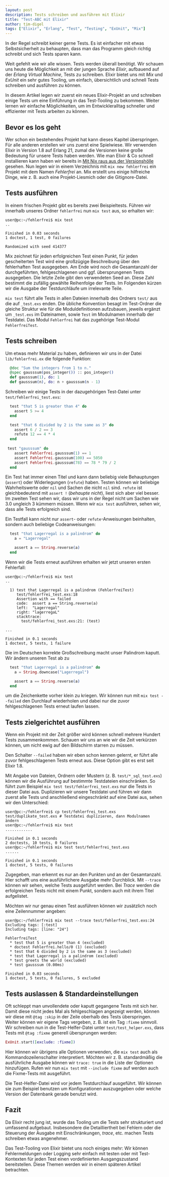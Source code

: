 ```yaml
---
layout: post
description: Tests schreiben und ausführen mit Elixir
title: "Test-ABC mit Elixir"
author: tim-digel
tags: ["Elixir", "Erlang", "Test", "Testing", "ExUnit", "Mix"]
---
```


In der Regel schreibt keiner gerne Tests. Es ist einfacher mit etwas Selbstsicherheit zu behaupten, dass man das Programm gleich richtig schreibt und sich Tests sparen kann.  

Weit gefehlt wie wir alle wissen. Tests werden überall benötigt. Wir schauen uns heute die Möglichkeit an mit der jungen Sprache _Elixir_, aufbauend auf der _Erlang Virtual Machine_, Tests zu schreiben. Elixir bietet uns mit _Mix_ und _ExUnit_ ein sehr gutes Tooling, um einfach, übersichtlich und schnell Tests schreiben und ausführen zu können.  

In diesem Artikel legen wir zuerst ein neues Elixir-Projekt an und schreiben einige Tests um eine Einführung in das Test-Tooling zu bekommen. Weiter lernen wir einfache Möglichkeiten, um im Entwickleralltag schneller und effizienter mit Tests arbeiten zu können.
<!-- more start -->

## Bevor es los geht

Wer schon ein bestehendes Projekt hat kann dieses Kapitel überspringen. Für alle anderen erstellen wir uns zuerst eine Spielwiese. Wir verwenden Elixir in Version 1.8 auf Erlang 21, zumal die Versionen keine große Bedeutung für unsere Tests haben werden. Wie man Elixir & Co schnell installieren kann haben wir bereits in [Mit Nix raus aus der Versionshölle](https://funktionale-programmierung.de/2018/02/19/nix.html) gesehen.
Nun legen wir in einem Verzeichnis mit `mix new fehlerfrei` ein Projekt mit dem Namen _Fehlerfrei_ an. Mix erstellt uns einige hilfreiche Dinge, wie z. B. auch eine Projekt-Liesmich oder die Gitignore-Datei.

## Tests ausführen

In einem frischen Projekt gibt es bereits zwei Beispieltests. Führen wir innerhalb unseres Ordner `fehlerfrei` nun `mix test` aus, so erhalten wir:
```console
user@pc:~/fehlerfrei$ mix test
..

Finished in 0.03 seconds
1 doctest, 1 test, 0 failures

Randomized with seed 414377
```
Mix zeichnet für jeden erfolgreichen Test einen Punkt, für jeden gescheiterten Test wird eine großzügige Beschreibung über den fehlerhaften Test ausgegeben. Am Ende wird noch die Gesamtanzahl der durchgeführten, fehlgeschlagenen und ggf. übersprungenen Tests ausgegeben. Die letzte Zeile gibt den verwendeten Seed an. Diese Zahl bestimmt die zufällig gewählte Reihenfolge der Tests. Im Folgenden kürzen wir die Ausgabe der Testdurchläufe um irrelevante Teile.  

`mix test` führt alle Tests in allen Dateien innerhalb des Ordners `test/` aus die auf `_test.exs` enden. Die übliche Konvention besagt im Test-Ordner die gleiche Struktur wie für die Moduldefinitionen aufzubauen, jeweils ergänzt um `_test.exs` im Dateinamen, sowie `Test` im Modulnamen innerhalb der Testdatei. Das Modul `Fehlerfrei` hat das zugehörige Test-Modul `FehlerfreiTest`.

## Tests schreiben

Um etwas mehr Material zu haben, definieren wir uns in der Datei `lib/fehlerfrei.ex` die folgende Funktion:
```elixir
  @doc "Sum the integers from 1 to n."
  @spec gausssum(pos_integer()) :: pos_integer()
  def gausssum(1), do: 1
  def gausssum(n), do: n + gausssum(n - 1)
```

Schreiben wir einige Tests in der dazugehörigen Test-Datei unter `test/fehlerfrei_test.exs`:
```elixir
  test "that 5 is greater than 4" do
    assert 5 >= 4
  end

  test "that 6 divided by 2 is the same as 3" do
    assert 6 / 2 == 3
    refute 12 == 4 * 4
  end
  
 test "gausssum" do
    assert Fehlerfrei.gausssum(1) == 1
    assert Fehlerfrei.gausssum(100) == 5050
    assert Fehlerfrei.gausssum(78) == 78 * 79 / 2
  end
```
Ein Test hat immer einen Titel und kann dann beliebig viele Behauptungen (`assert`) oder Widerlegungen (`refute`) haben. 
Testen können wir beliebige Wahrheitswerte oder `nil` und Sachen die nicht `nil` sind. `refute` ist gleichbedeutend mit `assert !` (_behaupte nicht_), liest sich aber viel besser. Im zweiten Test sehen wir, dass wir uns in der Regel nicht um Sachen wie 3.0 ungleich 3 kümmern müssen. Wenn wir `mix test` ausführen, sehen wir, dass alle Tests erfolgreich sind.  

Ein Testfall kann nicht nur `assert`- oder `refute`-Anweisungen beinhalten, sondern auch beliebige Codeanweisungen:
```elixir
  test "that Lagerregal is a palindrom" do
    a = "Lagerregal"

    assert a == String.reverse(a)
  end
```
Wenn wir die Tests erneut ausführen erhalten wir jetzt unseren ersten Fehlerfall:
```console
user@pc:~/fehlerfrei$ mix test
..

  1) test that Lagerregal is a palindrom (FehlerfreiTest)
     test/fehlerfrei_test.exs:18
     Assertion with == failed
     code:  assert a == String.reverse(a)
     left:  "Lagerregal"
     right: "lagerregaL"
     stacktrace:
       test/fehlerfrei_test.exs:21: (test)

...

Finished in 0.1 seconds
1 doctest, 5 tests, 1 failure
```
Die im Deutschen korrekte Großschreibung macht unser Palindrom kaputt. Wir ändern unseren Test ab zu
```elixir
  test "that Lagerregal is a palindrom" do
    a = String.downcase("Lagerregal")

    assert a == String.reverse(a)
  end
```
um die Zeichenkette vorher klein zu kriegen. Wir können nun mit `mix test --failed` den Durchlauf wiederholen und dabei nur die zuvor fehlgeschlagenen Tests erneut laufen lassen.

## Tests zielgerichtet ausführen

Wenn ein Projekt mit der Zeit größer wird können schnell mehrere Hundert Tests zusammenkommen. Schauen wir uns an wie wir die Zeit verkürzen können, um nicht ewig auf den Bildschirm starren zu müssen.  

Den Schalter `--failed` haben wir eben schon kennen gelernt, er führt alle zuvor fehlgeschlagenen Tests erneut aus. Diese Option gibt es erst seit Elixir 1.8.  

Mit Angabe von Dateien, Ordnern oder Mustern (z. B. `test/*_sql_test.exs`) können wir die Ausführung auf bestimmte Testdateien einschränken. So führt zum Beispiel `mix test test/fehlerfrei_test.exs` nur die Tests in dieser Datei aus. Duplizieren wir unsere Testdatei und führen wir dann zuerst alle Tests und anschließend eingeschränkt auf eine Datei aus, sehen wir den Unterschied:
```console
user@pc:~/fehlerfrei$ cp test/fehlerfrei_test.exs test/duplikate_test.exs # Testdatei duplizieren, dann Modulnamen ändern
user@pc:~/fehlerfrei$ mix test
............

Finished in 0.1 seconds
2 doctests, 10 tests, 0 failures
user@pc:~/fehlerfrei$ mix test test/fehlerfrei_test.exs
......

Finished in 0.1 seconds
1 doctest, 5 tests, 0 failures
```
Zugegeben, man erkennt es nur an den Punkten und an der Gesamtanzahl. Hier schafft uns eine ausführlichere Ausgabe mehr Durchblick. Mit `--trace` können wir sehen, welche Tests ausgeführt werden. Bei _Trace_ werden die erfolgreichen Tests nicht mit einem Punkt, sondern auch mit ihrem Titel aufgelistet.  

Möchten wir nur genau einen Test ausführen können wir zusätzlich noch eine Zeilennummer angeben:
```console
user@pc:~/fehlerfrei$ mix test --trace test/fehlerfrei_test.exs:24 
Excluding tags: [:test]
Including tags: [line: "24"]

FehlerfreiTest
  * test that 5 is greater than 4 (excluded)
  * doctest Fehlerfrei.hello/0 (1) (excluded)
  * test that 6 divided by 2 is the same as 3 (excluded)
  * test that Lagerregal is a palindrom (excluded)
  * test greets the world (excluded)
  * test gausssum (0.00ms)

Finished in 0.03 seconds
1 doctest, 5 tests, 0 failures, 5 excluded
```

## Tests auslassen & Standardeinstellungen

Oft schleppt man unvollendete oder kaputt gegangene Tests mit sich her. Damit diese nicht jedes Mal als fehlgeschlagen angezeigt werden, können wir diese mit `@tag :skip` in der Zeile oberhalb des Tests überspringen. Weiter können wir eigene Tags vergeben, z. B. ist ein Tag `:fixme` sinnvoll. Wir schreiben nun in die Test-Helfer-Datei unter `test/test_helper.exs`, dass Tests mit `@tag :fixme` generell übersprungen werden:
```elixir
ExUnit.start([exclude: :fixme])
```
Hier können wir übrigens alle Optionen verwenden, die `mix test` auch als Kommandozeilenschalter interpretiert. Möchten wir z. B. standardmäßig die ausführliche Ausgabe können wir `trace: true` in die Liste der Optionen hinzufügen. Rufen wir nun `mix test` mit `--include fixme` auf werden auch die Fixme-Tests mit ausgeführt.  

Die Test-Helfer-Datei wird vor jedem Testdurchlauf ausgeführt. Wir können sie zum Beispiel benutzen um Konfigurationen auszugegeben oder welche Version der Datenbank gerade benutzt wird.  


## Fazit

Da Elixir recht jung ist, wurde das Tooling um die Tests sehr strukturiert und umfassend aufgebaut. Insbesondere die Detailliertheit bei Fehlern oder die Steuerung der Ausgabe mit Einschränkungen, _trace_, etc. machen Tests schreiben etwas angenehmer.  

Das Test-Tooling von Elixir bietet uns noch einiges mehr: Wir können Fehlermeldungen oder Logging sehr einfach mit testen oder mit Test-Kontexten für jeden Test einen vordefinierten Ausgangszustand bereitstellen. Diese Themen werden wir in einem späteren Artikel betrachten.
<!-- more end -->
